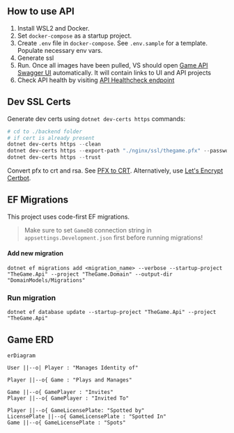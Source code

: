 ## How to use API
1. Install WSL2 and Docker.
1. Set `docker-compose` as a startup project.
1. Create `.env` file in `docker-compose`. See `.env.sample` for a template. Populate necessary env vars.
1. Generate ssl
1. Run. Once all images have been pulled, VS should open [Game API Swagger UI](https://localhost:8080/dev_page/) automatically. It will contain links to UI and API projects
1. Check API health by visiting [API Healthcheck endpoint](https://localhost:8080/api/health)

## Dev SSL Certs
Generate dev certs using `dotnet dev-certs https` commands:
```powershell
# cd to ./backend folder
# if cert is already present
dotnet dev-certs https --clean
dotnet dev-certs https --export-path "./nginx/ssl/thegame.pfx" --password <SSL_CERT_PASSWORD>
dotnet dev-certs https --trust
```
Convert pfx to crt and rsa. See [PFX to CRT](https://medium.com/knoldus/nginx-easiest-way-to-setup-ssl-using-pfx-files-f9e1a03eff74).
Alternatively, use [Let's Encrypt Certbot](https://letsencrypt.org/getting-started/).

## EF Migrations
This project uses code-first EF migrations.

> Make sure to set `GameDB` connection string in `appsettings.Development.json` first before running migrations!

#### Add new migration
`dotnet ef migrations add <migration_name> --verbose --startup-project "TheGame.Api" --project "TheGame.Domain" --output-dir "DomainModels/Migrations"`

### Run migration
`dotnet ef database update --startup-project "TheGame.Api" --project "TheGame.Api"`


## Game ERD
```mermaid
erDiagram

User ||--o| Player : "Manages Identity of"

Player ||--o{ Game : "Plays and Manages"

Game ||--o{ GamePlayer : "Invites"
Player ||--o{ GamePlayer : "Invited To"

Player ||--o{ GameLicensePlate: "Spotted by"
LicensePlate ||--o{ GameLicensePlate : "Spotted In"
Game ||--o{ GameLicensePlate : "Spots"
```